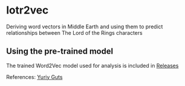 # lotr2vec
Deriving word vectors in Middle Earth and using them to predict relationships between The Lord of the Rings characters 

## Using the pre-trained model
The trained Word2Vec model used for analysis is included in [Releases](https://github.com/fay3000/lotr2vec/releases)

References: 
[Yuriy Guts](https://github.com/YuriyGuts/thrones2vec) 
